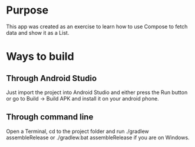 # Purpose
This app was created as an exercise to learn how to use Compose to fetch data and show it as a List.

# Ways to build
## Through Android Studio
Just import the project into Android Studio and either press the Run button or go to Build -> Build APK and install it on your android phone.

## Through command line
Open a Terminal, cd to the project folder and run ./gradlew assembleRelease or ./gradlew.bat assembleRelease if you are on Windows.
